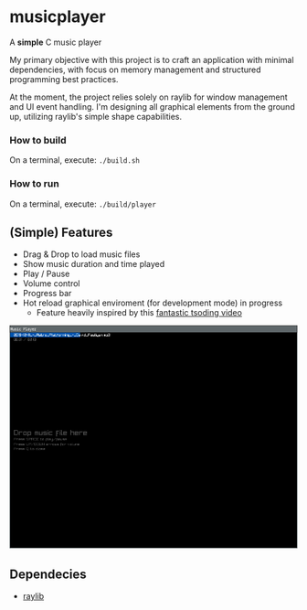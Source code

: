 # musicplayer
A **simple** C music player

My primary objective with this project is to craft an application with minimal dependencies, 
with focus on memory management and structured programming best practices.

At the moment, the project relies solely on raylib for window management and UI event handling. 
I'm designing all graphical elements from the ground up, utilizing raylib's simple shape capabilities.

### How to build
On a terminal, execute: `./build.sh`

### How to run
On a terminal, execute: `./build/player`

## (Simple) Features
- Drag & Drop to load music files
- Show music duration and time played
- Play / Pause
- Volume control
- Progress bar
- Hot reload graphical enviroment (for development mode) in progress
  - Feature heavily inspired by this [fantastic tsoding video](https://youtu.be/Y57ruDOwH1g?si=j-1m7rwtaBbxW80x)


![Simple C Music Player](scmp.png)


## Dependecies
- [raylib](https://www.raylib.com/)
